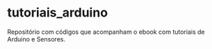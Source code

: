 # tutoriais_arduino
Repositório com códigos que acompanham o ebook com tutoriais de Arduino e Sensores.
